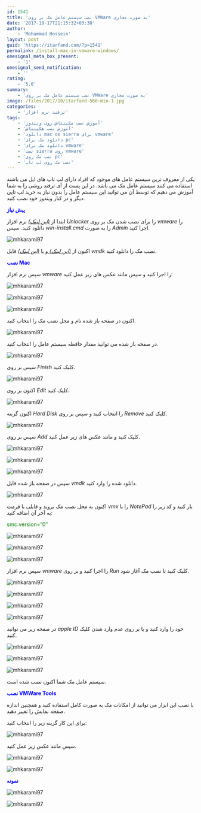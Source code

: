 ```yaml
---
id: 1541
title: 'نصب سیستم عامل مک بر روی VMWare به صورت مجازی'
date: '2017-10-17T21:15:32+03:30'
author:
    - 'Mohammad Hossein'
layout: post
guid: 'https://itarfand.com/?p=1541'
permalink: /install-mac-in-vmware-windows/
onesignal_meta_box_present:
    - '1'
onesignal_send_notification:
    - ''
rating:
    - '5.0'
summary:
    - 'نصب سیستم عامل مک بر روی VMWare به صورت مجازی'
image: /files/2017/10/itarfand-560-min-1.jpg
categories:
    - 'ترفند نرم افزار'
tags:
    - 'آموزش نصب مکینتاش روی ویندوز'
    - 'آموزش نصب هکینتاش'
    - 'دانلود mac os sierra برای vmware'
    - 'دانلود مک برای pc'
    - 'دانلود مک برای vmware'
    - 'نصب sierra روی vmware'
    - 'نصب مک روی pc'
    - 'نصب مک روی لپ تاپ'
---
```


یکی از معروف ترین سیستم عامل های موجود که افراد دارای لپ تاپ های اپل می باشند استفاده می کنند سیستم عامل مک می باشد. در این پست از آی ترفند روشی را به شما آموزش می دهیم که توسط آن می توانید این سیستم عامل را بدون نیاز به خرید لپ تاپی دیگر و در کنار ویندوز خود نصب کنید.

<span style="color: #0000ff;">**پیش نیاز**</span>

ابتدا از *[(این لینک)](https://mega.nz/#F!kZd01ZRC!j49bznphGjK3mOGXo9c7Vw)* نرم افزار *Unlocker* را برای نصب شدن مک بر روی *vmware* را دانلود کنید. سپس *win-install.cmd* را به صورت *Admin* اجرا کنید.

![mhkarami97](/files/2017/10/itarfand-534-min.jpg)

اکنون از [*(این لینک)* ](https://drive.google.com/drive/folders/0Bxo4zVlSzKr6c0hSSDhjR2pFVzg?usp=sharing)و یا [*(این لینک)*](https://drive.google.com/drive/folders/0Bxo4zVlSzKr6dXBreFZKcFRHR0U?usp=sharing) فایل *vmdk* نصب مک را دانلود کنید.

<span style="color: #0000ff;">**نصب Mac**</span>

سپس نرم افزار *vmware* را اجرا کنید و سپس مانند عکس های زیر عمل کنید:

![mhkarami97](/files/2017/10/itarfand-535-min.jpg)

![mhkarami97](/files/2017/10/itarfand-536-min.jpg)

![mhkarami97](/files/2017/10/itarfand-537-min.jpg)

اکنون در صفحه باز شده نام و محل نصب مک را انتخاب کنید.

![mhkarami97](/files/2017/10/itarfand-538-min.jpg)

در صفحه باز شده می توانید مقدار حافظه سیستم عامل را انتخاب کنید.

![mhkarami97](/files/2017/10/itarfand-539-min.jpg)

سپس بر روی *Finish* کلیک کنید.

![mhkarami97](/files/2017/10/itarfand-540-min.jpg)

اکنون بر روی *Edit* کلیک کنید.

![mhkarami97](/files/2017/10/itarfand-541-min.jpg)

اکنون گزینه *Hard Disk* را انتخاب کنید و سپس بر روی *Remove* کلیک کنید.

![mhkarami97](/files/2017/10/itarfand-542-min.jpg)

سپس بر روی *Add* کلیک کنید و مانند عکس های زیر عمل کنید.

![mhkarami97](/files/2017/10/itarfand-543-min.jpg)

![mhkarami97](/files/2017/10/itarfand-544-min.jpg)

![mhkarami97](/files/2017/10/itarfand-545-min.jpg)

سپس در صفحه باز شده فایل *vmdk* دانلود شده را وارد کنید.

![mhkarami97](/files/2017/10/itarfand-546-min.jpg)

اکنون به محل نصب مک بروید و فایلی با فرمت *vmx* را با *NotePad* باز کنید و کد زیر را به آخر آن اضافه کنید:

<span style="color: #008000;">smc.version=”0″</span>

![mhkarami97](/files/2017/10/itarfand-547-min.jpg)

![mhkarami97](/files/2017/10/itarfand-547-min.jpg)

![mhkarami97](/files/2017/10/itarfand-547-min-1.jpg)

سپس نرم افزار *vmware* را اجرا کنید و بر روی *Run* کلیک کنید تا نصب مک آغاز شود.

![mhkarami97](/files/2017/10/itarfand-548-min.jpg)

![mhkarami97](/files/2017/10/itarfand-549-min.jpg)

![mhkarami97](/files/2017/10/itarfand-550-min.jpg)

![mhkarami97](/files/2017/10/itarfand-551-min.jpg)

در صفحه زیر می توانید *apple ID* خود را وارد کنید و یا بر روی عدم وارد شدن کلیک کنید.

![mhkarami97](/files/2017/10/itarfand-552-min.jpg)

![mhkarami97](/files/2017/10/itarfand-553-min-1.jpg)

![mhkarami97](/files/2017/10/itarfand-554-min.jpg)

سیستم عامل مک شما اکنون نصب شده است.

<span style="color: #0000ff;">**نصب VMWare Tools**</span>

با نصب این ابزار می توانید از امکانات مک به صورت کامل استفاده کنید و همچنین اندازه صفحه نمایش را تغییر دهید.

برای این کار گزینه زیر را انتخاب کنید:

![mhkarami97](/files/2017/10/itarfand-555-min.jpg)

سپس مانند عکس زیر عمل کنید.

![mhkarami97](/files/2017/10/itarfand-556-min.jpg)

![mhkarami97](/files/2017/10/itarfand-557-min.jpg)

<span style="color: #0000ff;">**نمونه**</span>

![mhkarami97](/files/2017/10/itarfand-559-min.jpg)

![mhkarami97](/files/2017/10/itarfand-547-min.jpg)